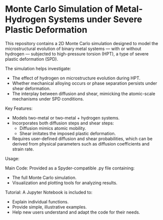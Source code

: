 # Monte Carlo Simulation of Metal-Hydrogen Systems under Severe Plastic Deformation

This repository contains a 2D Monte Carlo simulation designed to model the microstructural evolution of binary metal systems — with or without hydrogen — subjected to high-pressure torsion (HPT), a type of severe plastic deformation (SPD).

The simulation helps investigate:
- The effect of hydrogen on microstructure evolution during HPT.
- Whether mechanical alloying occurs or phase separation persists under shear deformation.
- The interplay between diffusion and shear, mimicking the atomic-scale mechanisms under SPD conditions.

Key Features:
- Models two-metal or two-metal + hydrogen systems.
- Incorporates both diffusion steps and shear steps:
  - Diffusion mimics atomic mobility.
  - Shear imitates the imposed plastic deformation.
- Requires user-defined diffusion and shear probabilities, which can be derived from physical parameters such as diffusion coefficients and strain rate.

Usage:

Main Code: Provided as a Spyder-compatible .py file containing:
- The full Monte Carlo simulation.
- Visualization and plotting tools for analyzing results.

Tutorial: A Jupyter Notebook is included to:
- Explain individual functions.
- Provide simple, illustrative examples.
- Help new users understand and adapt the code for their needs.
